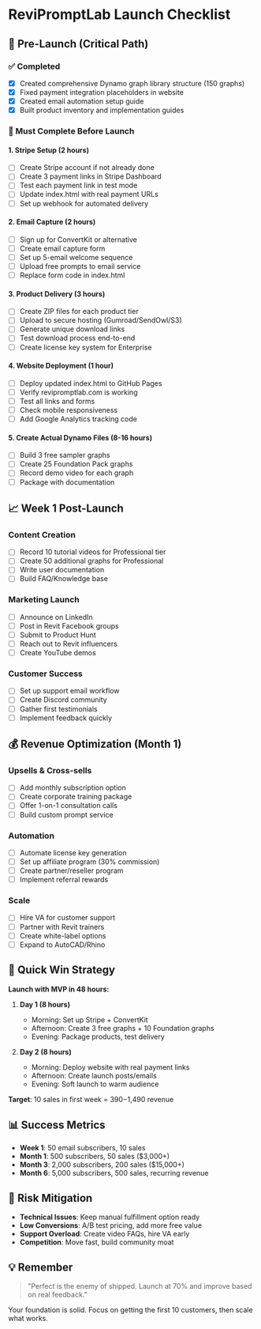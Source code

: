 # ReviPromptLab Launch Checklist

## 🚀 Pre-Launch (Critical Path)

### ✅ Completed
- [x] Created comprehensive Dynamo graph library structure (150 graphs)
- [x] Fixed payment integration placeholders in website
- [x] Created email automation setup guide
- [x] Built product inventory and implementation guides

### 🔴 Must Complete Before Launch

#### 1. Stripe Setup (2 hours)
- [ ] Create Stripe account if not already done
- [ ] Create 3 payment links in Stripe Dashboard
- [ ] Test each payment link in test mode
- [ ] Update index.html with real payment URLs
- [ ] Set up webhook for automated delivery

#### 2. Email Capture (2 hours)
- [ ] Sign up for ConvertKit or alternative
- [ ] Create email capture form
- [ ] Set up 5-email welcome sequence
- [ ] Upload free prompts to email service
- [ ] Replace form code in index.html

#### 3. Product Delivery (3 hours)
- [ ] Create ZIP files for each product tier
- [ ] Upload to secure hosting (Gumroad/SendOwl/S3)
- [ ] Generate unique download links
- [ ] Test download process end-to-end
- [ ] Create license key system for Enterprise

#### 4. Website Deployment (1 hour)
- [ ] Deploy updated index.html to GitHub Pages
- [ ] Verify revipromptlab.com is working
- [ ] Test all links and forms
- [ ] Check mobile responsiveness
- [ ] Add Google Analytics tracking code

#### 5. Create Actual Dynamo Files (8-16 hours)
- [ ] Build 3 free sampler graphs
- [ ] Create 25 Foundation Pack graphs
- [ ] Record demo video for each graph
- [ ] Package with documentation

## 📈 Week 1 Post-Launch

### Content Creation
- [ ] Record 10 tutorial videos for Professional tier
- [ ] Create 50 additional graphs for Professional
- [ ] Write user documentation
- [ ] Build FAQ/Knowledge base

### Marketing Launch
- [ ] Announce on LinkedIn
- [ ] Post in Revit Facebook groups
- [ ] Submit to Product Hunt
- [ ] Reach out to Revit influencers
- [ ] Create YouTube demos

### Customer Success
- [ ] Set up support email workflow
- [ ] Create Discord community
- [ ] Gather first testimonials
- [ ] Implement feedback quickly

## 💰 Revenue Optimization (Month 1)

### Upsells & Cross-sells
- [ ] Add monthly subscription option
- [ ] Create corporate training package
- [ ] Offer 1-on-1 consultation calls
- [ ] Build custom prompt service

### Automation
- [ ] Automate license key generation
- [ ] Set up affiliate program (30% commission)
- [ ] Create partner/reseller program
- [ ] Implement referral rewards

### Scale
- [ ] Hire VA for customer support
- [ ] Partner with Revit trainers
- [ ] Create white-label options
- [ ] Expand to AutoCAD/Rhino

## 🎯 Quick Win Strategy

**Launch with MVP in 48 hours:**

1. **Day 1 (8 hours)**
   - Morning: Set up Stripe + ConvertKit
   - Afternoon: Create 3 free graphs + 10 Foundation graphs
   - Evening: Package products, test delivery

2. **Day 2 (8 hours)**
   - Morning: Deploy website with real payment links
   - Afternoon: Create launch posts/emails
   - Evening: Soft launch to warm audience

**Target**: 10 sales in first week = $390-$1,490 revenue

## 📊 Success Metrics

- **Week 1**: 50 email subscribers, 10 sales
- **Month 1**: 500 subscribers, 50 sales ($3,000+)
- **Month 3**: 2,000 subscribers, 200 sales ($15,000+)
- **Month 6**: 5,000 subscribers, 500 sales, recurring revenue

## 🚨 Risk Mitigation

- **Technical Issues**: Keep manual fulfillment option ready
- **Low Conversions**: A/B test pricing, add more free value
- **Support Overload**: Create video FAQs, hire VA early
- **Competition**: Move fast, build community moat

## 💡 Remember

> "Perfect is the enemy of shipped. Launch at 70% and improve based on real feedback."

Your foundation is solid. Focus on getting the first 10 customers, then scale what works.